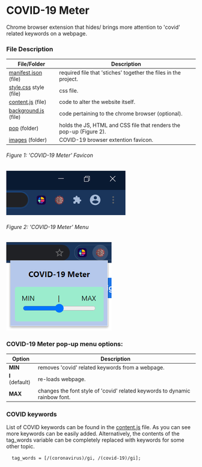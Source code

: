 # COVID-19 Meter
Chrome browser extension that hides/ brings more attention to 'covid' related keywords on a webpage. 

### File Description
File/Folder | Description
------------ | -------------
[manifest.json](https://github.com/jonathanarava/COVID-19-Meter/blob/master/manifest.json) (file) | required file that 'stiches' together the files in the project.
[style.css](https://github.com/jonathanarava/COVID-19-Meter/blob/master/style.css) style (file) | css file.
[content.js](https://github.com/jonathanarava/COVID-19-Meter/blob/master/content.js) (file) | code to alter the website itself.
[background.js](https://github.com/jonathanarava/COVID-19-Meter/blob/master/background.js) (file) | code pertaining to the chrome browser (optional).   
[pop](https://github.com/jonathanarava/COVID-19-Meter/blob/master/pop) (folder) | holds the JS, HTML and CSS file that renders the pop-up (Figure 2).
[images](https://github.com/jonathanarava/COVID-19-Meter/blob/master/images) (folder) | COVID-19 browser extention favicon.


###### Figure 1: 'COVID-19 Meter' Favicon
![](images/extention_icon.PNG)


###### Figure 2: 'COVID-19 Meter' Menu
![](images/popup.PNG)


### COVID-19 Meter pop-up menu options:
Option | Description
------------ | -------------
**MIN** | removes 'covid' related keywords from a webpage.
**I** (default) | re-loads webpage.
**MAX** | changes the font style of 'covid' related keywords to dynamic rainbow font.

### COVID keywords
List of COVID keywords can be found in the [content.js](https://github.com/jonathanarava/COVID-19-Meter/blob/master/content.js) file. As you can see more keywords can be easily added.
Alternatively, the contents of the tag_words variable can be completely replaced with keywords for some 
other topic.
```JS
  tag_words = [/(coronavirus)/gi, /(covid-19)/gi];

```
  
  
